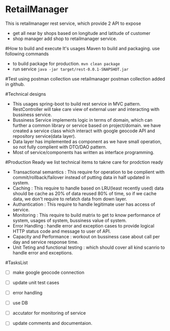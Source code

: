 # RetailManager
This is retailmanager rest service, which provide 2 API to expose 
* get all near by shops based on longitude and latitude of customer
* shop manager add shop to retailmanager service.


#How to build and execute
It's usages Maven to build and packaging.
use following commands
* to build package for production.
``` mvn clean package ```  
* run service 
``` java -jar target/rest-0.0.1-SNAPSHOT.jar ```

#Test using postman collection 
	use retailmanager postman collection added in github.
	
#Technical designs 
* This usages spring-boot to build rest service in MVC pattern. RestController will take care view of external user and interacting with bussiness service.
* Bussiness Service implements logic in terms of domain, which can further a common library or service based on project/domain. we have created a service class which interact with google geocode API and repository service(data layer).
* Data layer has implemented as component as we have small operation, so not fully complient with DTO/DAO pattern.
* Most of service/components has written as interface programming.

#Production Ready
we list technical items to takne care for prodction ready
* Transactional semantics : This require for operation to be complient with commit/rollback/failover instead of putting data in half updated in system.
* Caching : This require to handle based on LRU(least recently used) data should be cache as 20% of data reused 80% of time, so if we cache data, we don't require to refatch data from down layer.
* Authantication : This require to handle legitimate user has access of service.
* Monitoring : This require to build matrix to get to know performance of system, usages of system, bussiness value of system.
* Error Handling : handle error and exception cases to provide logical HTTP status code and message to user of API.
* Capacity and Performance : workout on bussiness case about call per day and service response time.
* Unit Teting and functional testing : which should cover all kind scanrio to handle error and exceptions.	

#TasksList
* [ ] make google geocode connection
* [ ] update unit test cases
* [ ] error handling
* [ ] use DB
* [ ] accutator for monitoring of service
* [ ] update comments and documentaion. 
	

